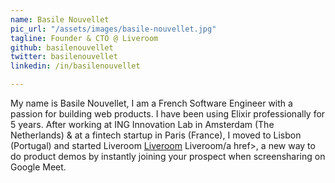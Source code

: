 ```yaml
---
name: Basile Nouvellet
pic_url: "/assets/images/basile-nouvellet.jpg"
tagline: Founder & CTO @ Liveroom
github: basilenouvellet
twitter: basilenouvellet
linkedin: /in/basilenouvellet

---
```

My name is Basile Nouvellet, I am a French Software Engineer with a passion for building web products. I have been using Elixir professionally for 5 years.
After working at ING Innovation Lab in Amsterdam (The Netherlands) & at a fintech startup in Paris (France), I moved to Lisbon (Portugal) and started Liveroom <a href="https://liveroom.app">Liveroom</a> Liveroom/a href>, a new way to do product demos by instantly joining your prospect when screensharing on Google Meet.